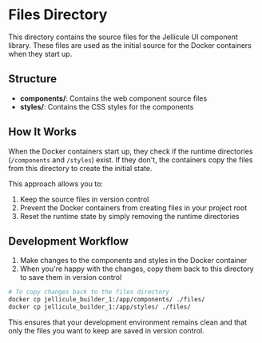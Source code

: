 # Files Directory

This directory contains the source files for the Jellicule UI component library. These files are used as the initial source for the Docker containers when they start up.

## Structure

- **components/**: Contains the web component source files
- **styles/**: Contains the CSS styles for the components

## How It Works

When the Docker containers start up, they check if the runtime directories (`/components` and `/styles`) exist. If they don't, the containers copy the files from this directory to create the initial state.

This approach allows you to:

1. Keep the source files in version control
2. Prevent the Docker containers from creating files in your project root
3. Reset the runtime state by simply removing the runtime directories

## Development Workflow

1. Make changes to the components and styles in the Docker container
2. When you're happy with the changes, copy them back to this directory to save them in version control

```bash
# To copy changes back to the files directory
docker cp jellicule_builder_1:/app/components/ ./files/
docker cp jellicule_builder_1:/app/styles/ ./files/
```

This ensures that your development environment remains clean and that only the files you want to keep are saved in version control.
